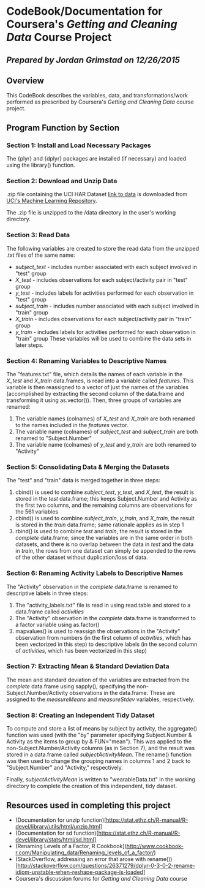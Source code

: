 # CodeBook/Documentation for Coursera's *Getting and Cleaning Data* Course Project
## *Prepared by Jordan Grimstad on 12/26/2015*

## Overview
This CodeBook describes the variables, data, and transformations/work performed as prescribed by Coursera's *Getting and Cleaning Data* course project.

## Program Function by Section
### Section 1: Install and Load Necessary Packages
The {plyr} and {dplyr} packages are installed (if necessary) and loaded using the library() function.

### Section 2: Download and Unzip Data
.zip file containing the UCI HAR Dataset [link to data](https://d396qusza40orc.cloudfront.net/getdata%2Fprojectfiles%2FUCI%20HAR%20Dataset.zip "UCI HAR Dataset") is downloaded from [UCI's Machine Learning Repository](http://archive.ics.uci.edu/ml/datasets/Human+Activity+Recognition+Using+Smartphones "UCI's Machine Learning Repository"). 

The .zip file is unzipped to the /data directory in the user's working directory.

### Section 3: Read Data
The following variables are created to store the read data from the unzipped .txt files of the same name:
* *subject_test* - includes number associated with each subject involved in "test" group
* *X_test* - includes observations for each subject/activity pair in "test" group
* *y_test* - includes labels for activities performed for each observation in "test" group
* *subject_train* - includes number associated with each subject involved in "train" group
* *X_train* - includes observations for each subject/activity pair in "train" group
* *y_train* - includes labels for activities performed for each observation in "train" group
These variables will be used to combine the data sets in later steps.

### Section 4: Renaming Variables to Descriptive Names
The "features.txt" file, which details the names of each variable in the *X_test* and *X_train* data.frames, is read into a variable called *features*. This variable is then reassigned to a vector of just the names of the variables (accomplished by extracting the second column of the data.frame and transforming it using as.vector()). Then, three groups of variables are renamed:

1.	The variable names (colnames) of *X_test* and *X_train* are both renamed to the names included in the *features* vector.
2.	The variable name (colnames) of *subject_test* and *subject_train* are both renamed to "Subject.Number"
3.	The variable name (colnames) of *y_test* and *y_train* are both renamed to "Activity"

### Section 5: Consolidating Data & Merging the Datasets
The "test" and "train" data is merged together in three steps:

1.	cbind() is used to combine *subject_test*, *y_test*, and *X_test*, the result is stored in the *test* data.frame; this keeps Subject.Number and Activity as the first two columns, and the remaining columns are observations for the 561 variables
2.	cbind() is used to combine *subject_train*, *y_train*, and *X_train*, the result is stored in the *train* data.frame; same rationale applies as in step 1
3.	rbind() is used to combine *test* and *train*, the result is stored in the *complete* data.frame; since the variables are in the same order in both datasets, and there is no overlap between the data in *test* and the data in *train*, the rows from one dataset can simply be appended to the rows of the other dataset without duplication/loss of data.

### Section 6: Renaming Activity Labels to Descriptive Names
The "Activity" observation in the *complete* data.frame is renamed to descriptive labels in three steps:

1.	The "activity_labels.txt" file is read in using read.table and stored to a data.frame called *activities*
2.	The "Activity" observation in the *complete* data.frame is transformed to a factor variable using as.factor()
3.	mapvalues() is used to reassign the observations in the "Activity" observation from numbers (in the first column of *activities*, which has been vectorized in this step) to descriptive labels (in the second column of *activities*, which has been vectorized in this step)

### Section 7: Extracting Mean & Standard Deviation Data
The mean and standard deviation of the variables are extracted from the *complete* data.frame using sapply(), specifying the non-Subject.Number/Activity observations in the data.frame. These are assigned to the *measureMeans* and *measureStdev* variables, respectively.

### Section 8: Creating an Independent Tidy Dataset
To compute and store a list of means by subject by activity, the aggregate() function was used (with the "by" parameter specifying Subject.Number & Activity as the items to group by & FUN="mean"). This was applied to the non-Subject.Number/Activity columns (as in Section 7), and the result was stored in a data.frame called *subjectActivityMean*. The rename() function was then used to change the grouping names in columns 1 and 2 back to "Subject.Number" and "Activity," respectively.

Finally, *subjectActivityMean* is written to "wearableData.txt" in the working directory to complete the creation of this independent, tidy dataset.

## Resources used in completing this project
*	(Documentation for unzip function)[https://stat.ethz.ch/R-manual/R-devel/library/utils/html/unzip.html]
*	(Documentation for sd function)[https://stat.ethz.ch/R-manual/R-devel/library/stats/html/sd.html]
*	(Renaming Levels of a Factor, R Cookbook](http://www.cookbook-r.com/Manipulating_data/Renaming_levels_of_a_factor/)
*	(StackOverflow, addressing an error that arose with rename())[http://stackoverflow.com/questions/26371279/dplyr-0-3-0-2-rename-idiom-unstable-when-reshape-package-is-loaded]
*	Coursera's discussion forums for *Getting and Cleaning Data* course
